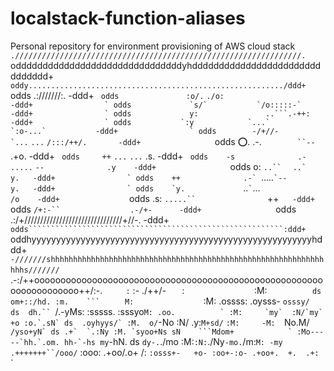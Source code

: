 # localstack-function-aliases

Personal repository for environment provisioning of AWS cloud stack
                                                                                                   `
                                                                                                   `
                                                                                                   `
                                                                                                   `
                                                                                                   `
                                                                                                   `
                                                                                                   `
                 .////////////////////////////////////////////////////////////////.                `
                 odddddddddddddddddddddddddddddddyhddddddddddddddddddddddddddddddd+                `
                 oddy........................................................./ddd+                `
                 odds                 .:///////:.                             -ddd+                `
                 odds               :o/.`    ``./o:                           -ddd+                `
                 odds             `s/`           `/o:::::-`                   -ddd+                `
                 odds             y:               ..```.-++:                 -ddd+                `
                 odds           `:y            `...`       `:o-...`           -ddd+                `
                 odds        -/+//-        `...``  `...`     `/:::/++/.       -ddd+                `
                 odds      :o:.          .-.`         ``--          `.+o.     -ddd+                `
                 odds     ++`             `...`     `...`              .s.    -ddd+                `
                 odds    -s              .-` ``.....`` `--              .y    -ddd+                `
                 odds    o:               `..``  `  ``..`                y.   -ddd+                `
                 odds    ++              .-` ``.....`` `--               y.   -ddd+                `
                 odds    `y.              ``..`` ` ``...`               /o    -ddd+                `
                 odds     .s:                 `.....``                `++`    -ddd+                `
                 odds      `/+:-``               `                `.-/+-      -ddd+                `
                 odds         .:/+///////////////////////////////+//-.        -ddd+                `
                 odds`````````````````````````````````````````````````````````:ddd+                `
                 oddhyyyyyyyyyyyyyyyyyyyyyyyyyyyyyyyyyyyyyyyyyyyyyyyyyyyyyyyyyhddd+                `
         -///////shhhhhhhhhhhhhhhhhhhhhhhhhhhhhhhhhhhhhhhhhhhhhhhhhhhhhhhhhhhhhhhhs///////`        `
         `.-:/++oooooooooooooooooooooooooooooooooooooooooooooooooooooooooooooooooooo++/:-.         `
                                                                                                   `
                                                                                                   `
                                                                                                   `
                                                                                                   `
                                                                                                   `
           `:`                                :-   ./++/-`   `                    :`               `
           :M:        ```      ```      ``    ds  om+::/hd. :m.    ```      ``   `M:               `
           :M:      .ossss:  .oysss- `osssy/  ds  dh.`` `/.-yMs: :sssss.  :sssyo``M: .oo.          `
           :M:     `my`  :N/`my`  +o :o.`.sN` ds  .oyhyys/` :M.  o/``-No :N/  .y:`M+sd/`           `
           :M:     -M:   `No.M/   `` /yso+yN` ds .+`  `.:Ny :M. `syoo+Ns sN    ```Mdom+            `
           :Mo-----`hh.`.om. hh-`-hs my``-hN. ds `dy-.`./mo :M:`:N:`./Ny`-mo.`/m:`M: -my`          `
           .+++++++``/ooo/`   :ooo:  .+oo/.o+ /:  `:osss+-   +o- :oo+-:o- .+oo+.  +.  .+:          `
                                                                                                   `
                                                                                                   `
                                                                                                   `
                                                                                                   `
                                                                                                   `
                                                                                                   `
                                                                                                   `
                                                                                                   `
                                                                                                   `                                                                                                  
